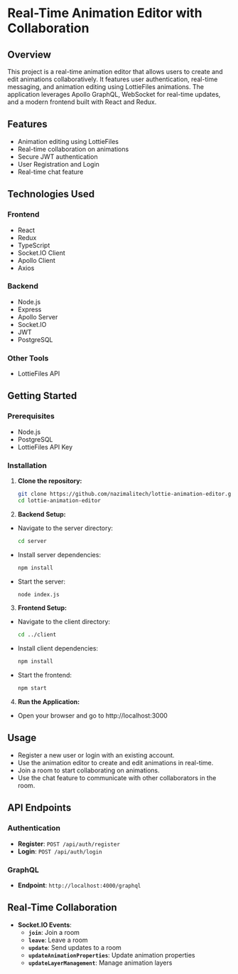 # Real-Time Animation Editor with Collaboration

## Overview

This project is a real-time animation editor that allows users to create and edit animations collaboratively. It features user authentication, real-time messaging, and animation editing using LottieFiles animations. The application leverages Apollo GraphQL, WebSocket for real-time updates, and a modern frontend built with React and Redux.

## Features

- Animation editing using LottieFiles
- Real-time collaboration on animations
- Secure JWT authentication
- User Registration and Login
- Real-time chat feature

## Technologies Used

### Frontend
- React
- Redux
- TypeScript
- Socket.IO Client
- Apollo Client
- Axios

### Backend
- Node.js
- Express
- Apollo Server
- Socket.IO
- JWT
- PostgreSQL

### Other Tools
- LottieFiles API

## Getting Started

### Prerequisites

- Node.js
- PostgreSQL
- LottieFiles API Key

### Installation

1. **Clone the repository:**
   ```bash
   git clone https://github.com/nazimalitech/lottie-animation-editor.git
   cd lottie-animation-editor

2. **Backend Setup:**
- Navigate to the server directory:
   ```bash
   cd server
- Install server dependencies:
   ```bash
   npm install
- Start the server:
   ```bash
   node index.js

3. **Frontend Setup:**
- Navigate to the client directory:
   ```bash
   cd ../client
- Install client dependencies:
   ```bash
   npm install
- Start the frontend:
   ```bash
   npm start

4. **Run the Application:**
- Open your browser and go to http://localhost:3000

## Usage

- Register a new user or login with an existing account.
- Use the animation editor to create and edit animations in real-time.
- Join a room to start collaborating on animations.
- Use the chat feature to communicate with other collaborators in the room.

## API Endpoints

### Authentication
- **Register**: `POST /api/auth/register`
- **Login**: `POST /api/auth/login`

### GraphQL
- **Endpoint**: `http://localhost:4000/graphql`

## Real-Time Collaboration

- **Socket.IO Events**:
  - **`join`**: Join a room
  - **`leave`**: Leave a room
  - **`update`**: Send updates to a room
  - **`updateAnimationProperties`**: Update animation properties
  - **`updateLayerManagement`**: Manage animation layers
